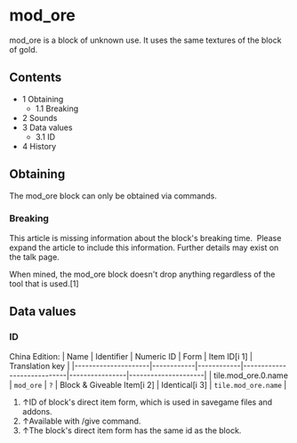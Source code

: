# mod_ore
mod_ore is a block of unknown use. It uses the same textures of the block of gold.

## Contents
- 1 Obtaining
	- 1.1 Breaking
- 2 Sounds
- 3 Data values
	- 3.1 ID
- 4 History

## Obtaining
The mod_ore block can only be obtained via commands.

### Breaking

  

This article is missing information about the block's breaking time. 
Please expand the article to include this information. Further details may exist on the talk page.


When mined, the mod_ore block doesn't drop anything regardless of the tool that is used.[1]

## Data values
### ID
China Edition:
| Name                | Identifier | Numeric ID | Form                       | Item ID[i 1]   | Translation key     |
|---------------------|------------|------------|----------------------------|----------------|---------------------|
| tile.mod_ore.0.name | `mod_ore`  | `?`        | Block & Giveable Item[i 2] | Identical[i 3] | `tile.mod_ore.name` |

1. ↑ID of block's direct item form, which is used in savegame files and addons.
2. ↑Available with /give command.
3. ↑The block's direct item form has the same id as the block.

